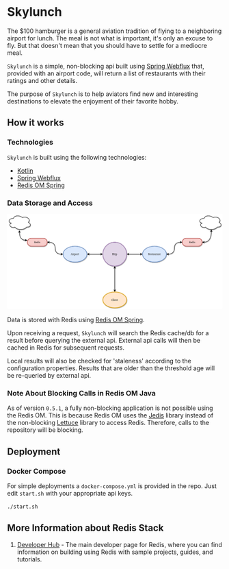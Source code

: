 # Skylunch

The $100 hamburger is a general aviation tradition of flying to a neighboring airport for lunch. The meal is not what is important, it's only an excuse to fly. But that doesn't mean that you should have to settle for a mediocre meal.

`Skylunch` is a simple, non-blocking api built using [Spring Webflux](https://docs.spring.io/spring-framework/docs/current/reference/html/web-reactive.html) that, provided with an airport code, will return a list of restaurants with their ratings and other details.

The purpose of `Skylunch` is to help aviators find new and interesting destinations to elevate the enjoyment of their favorite hobby.

## How it works

### Technologies

`Skylunch` is built using the following technologies:
 - [Kotlin](https://github.com/JetBrains/kotlin)
 - [Spring Webflux](https://docs.spring.io/spring-framework/docs/current/reference/html/web-reactive.html)
 - [Redis OM Spring](https://github.com/redis/redis-om-spring)

### Data Storage and Access

![diagram](./doc/diagram.png)

Data is stored with Redis using [Redis OM Spring](https://github.com/redis/redis-om-spring).

Upon receiving a request, `Skylunch` will search the Redis cache/db for a result before querying the external api. External api calls will then be cached in Redis for subsequent requests.

Local results will also be checked for 'staleness' according to the configuration properties. Results that are older than the threshold age will be re-queried by external api.

### Note About Blocking Calls in Redis OM Java

As of version `0.5.1`, a fully non-blocking application is not possible using the Redis OM. This is because Redis OM uses the [Jedis](https://github.com/redis/jedis) library instead of the non-blocking [Lettuce](https://github.com/lettuce-io/lettuce-core) library to access Redis. Therefore, calls to the repository will be blocking.

## Deployment

### Docker Compose

For simple deployments a `docker-compose.yml` is provided in the repo. Just edit `start.sh` with your appropriate api keys.

```bash
./start.sh
```

## More Information about Redis Stack
1. [Developer Hub](https://redis.info/devhub) - The main developer page for Redis, where you can find information on building using Redis with sample projects, guides, and tutorials.
